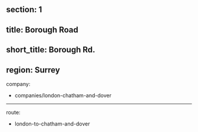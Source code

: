 section: 1
----
title: Borough Road
----
short_title: Borough Rd.
----
region: Surrey
----
company:
- companies/london-chatham-and-dover
----
route:
- london-to-chatham-and-dover
